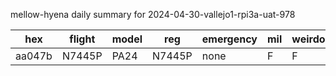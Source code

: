 mellow-hyena daily summary for 2024-04-30-vallejo1-rpi3a-uat-978

|hex|flight|model|reg|emergency|mil|weirdo|
|--|--|--|--|--|--|--|
|aa047b|N7445P|PA24|N7445P|none|F|F|
